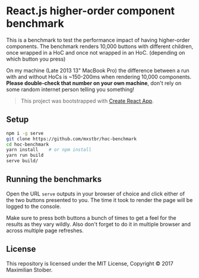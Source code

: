 # React.js higher-order component benchmark

This is a benchmark to test the performance impact of having higher-order components. The benchmark renders 10,000 buttons with different children, once wrapped in a HoC and once not wrapped in an HoC. (depending on which button you press)

On my machine (Late 2013 13" MacBook Pro) the difference between a run with and without HoCs is ~150-200ms when rendering 10,000 components. **Please double-check that number on your own machine**, don't rely on some random internet person telling you something!

> This project was bootstrapped with [Create React App](https://github.com/facebookincubator/create-react-app).

## Setup

```sh
npm i -g serve
git clone https://github.com/mxstbr/hoc-benchmark
cd hoc-benchmark
yarn install    # or npm install
yarn run build
serve build/
```

## Running the benchmarks

Open the URL `serve` outputs in your browser of choice and click either of the two buttons presented to you. The time it took to render the page will be logged to the console.

Make sure to press both buttons a bunch of times to get a feel for the results as they vary wildly. Also don't forget to do it in multiple browser and across multiple page refreshes.

## License

This repository is licensed under the MIT License, Copyright ©️ 2017 Maximilian Stoiber.

